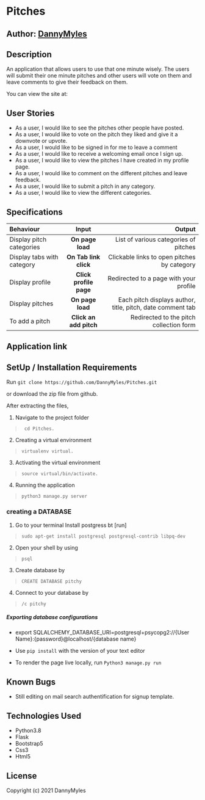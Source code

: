 # Pitches

## Author:  [DannyMyles](https://github.com/DannyMyles/)

## Description
An application that allows users to use that one minute wisely. The users will submit their one minute pitches and other users will vote on them and leave comments to give their feedback on them.

You can view the site at:


## User Stories
* As a user, I would like to see the pitches other people have posted.
* As a user, I would like to vote on the pitch they liked and give it a downvote or upvote.
* As a user, I would like to be signed in for me to leave a comment
* As a user, I would like to receive a welcoming email once I sign up.
* As a user, I would like to view the pitches I have created in my profile page.
* As a user, I would like to comment on the different pitches and leave feedback.
* As a user, I would like to submit a pitch in any category.
* As a user, I would like to view the different categories. 


## Specifications
| Behaviour | Input | Output |
| :---------------- | :---------------: | ------------------: |
| Display pitch categories | **On page load** | List of various categories of pitches |
| Display tabs with  category | **On Tab link click** | Clickable links to open pitches by category |
| Display profile | **Click profile page** | Redirected to a page with your profile |
| Display pitches | **On page load** | Each pitch displays author, title, pitch, date comment tab |
| To add a pitch  | **Click an add pitch** | Redirected to the pitch collection form|

## Application link


## SetUp / Installation Requirements
Run 
``git clone https://github.com/DannyMyles/Pitches.git``

or download the zip file from github.

After extracting the files, 

1. Navigate to the project folder
>`` cd Pitches.`` 

2. Creating a virtual environment
>``virtualenv virtual.``

3. Activating the virtual environment
>``source virtual/bin/activate.``

4. Running the application
>``python3 manage.py server``


### creating a DATABASE
1. Go to your terminal Install postgress bt [run]
>``sudo apt-get install postgresql postgresql-contrib libpq-dev``
2. Open your shell by using 
>``psql``
3. Create database by 
>``CREATE DATABASE pitchy``
4. Connect to your database by
> ``/c pitchy``
<!-- 5.To view your database structure use
 >``select from Users;`` -->


##### Exporting database configurations
* export SQLALCHEMY_DATABASE_URI=postgresql+psycopg2://{User Name}:{password}@localhost/{database name}

* Use ``pip install`` with the version of your text editor
* To render the page live locally, run ``Python3 manage.py run``

## Known Bugs
* Still editing on mail search authentification for signup template.

## Technologies Used
* Python3.8
* Flask
* Bootstrap5
* Css3
* Html5

## License

Copyright (c) 2021 DannyMyles
